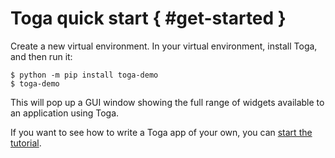 # Toga quick start  { #get-started }

Create a new virtual environment. In your virtual environment, install Toga, and then run it:

```console
$ python -m pip install toga-demo
$ toga-demo
```

This will pop up a GUI window showing the full range of widgets available to an application using Toga.

If you want to see how to write a Toga app of your own, you can [start the tutorial](tutorial-0.md).
